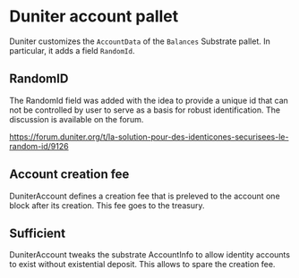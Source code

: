 # Duniter account pallet

Duniter customizes the `AccountData` of the `Balances` Substrate pallet. In particular, it adds a field `RandomId`.

## RandomID

The RandomId field was added with the idea to provide a unique id that can not be controlled by user to serve as a basis for robust identification. The discussion is available on the forum.

https://forum.duniter.org/t/la-solution-pour-des-identicones-securisees-le-random-id/9126

## Account creation fee

DuniterAccount defines a creation fee that is preleved to the account one block after its creation. This fee goes to the treasury.

## Sufficient 

DuniterAccount tweaks the substrate AccountInfo to allow identity accounts to exist without existential deposit. This allows to spare the creation fee.